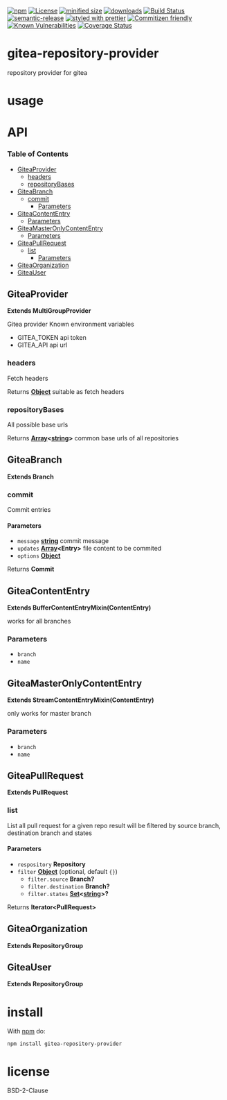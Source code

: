 [![npm](https://img.shields.io/npm/v/gitea-repository-provider.svg)](https://www.npmjs.com/package/gitea-repository-provider)
[![License](https://img.shields.io/badge/License-BSD%203--Clause-blue.svg)](https://opensource.org/licenses/BSD-3-Clause)
[![minified size](https://badgen.net/bundlephobia/min/gitea-repository-provider)](https://bundlephobia.com/result?p=gitea-repository-provider)
[![downloads](http://img.shields.io/npm/dm/gitea-repository-provider.svg?style=flat-square)](https://npmjs.org/package/gitea-repository-provider)
[![Build Status](https://travis-ci.com/arlac77/gitea-repository-provider.svg?branch=master)](https://travis-ci.com/arlac77/gitea-repository-provider)
[![semantic-release](https://img.shields.io/badge/%20%20%F0%9F%93%A6%F0%9F%9A%80-semantic--release-e10079.svg)](https://github.com/arlac77/gitea-repository-provider.git)
[![styled with prettier](https://img.shields.io/badge/styled_with-prettier-ff69b4.svg)](https://github.com/prettier/prettier)
[![Commitizen friendly](https://img.shields.io/badge/commitizen-friendly-brightgreen.svg)](http://commitizen.github.io/cz-cli/)
[![Known Vulnerabilities](https://snyk.io/test/github/arlac77/gitea-repository-provider/badge.svg)](https://snyk.io/test/github/arlac77/gitea-repository-provider)
[![Coverage Status](https://coveralls.io/repos/arlac77/gitea-repository-provider/badge.svg)](https://coveralls.io/r/arlac77/gitea-repository-provider)

# gitea-repository-provider

repository provider for gitea

# usage

# API

<!-- Generated by documentation.js. Update this documentation by updating the source code. -->

### Table of Contents

-   [GiteaProvider](#giteaprovider)
    -   [headers](#headers)
    -   [repositoryBases](#repositorybases)
-   [GiteaBranch](#giteabranch)
    -   [commit](#commit)
        -   [Parameters](#parameters)
-   [GiteaContentEntry](#giteacontententry)
    -   [Parameters](#parameters-1)
-   [GiteaMasterOnlyContentEntry](#giteamasteronlycontententry)
    -   [Parameters](#parameters-2)
-   [GiteaPullRequest](#giteapullrequest)
    -   [list](#list)
        -   [Parameters](#parameters-3)
-   [GiteaOrganization](#giteaorganization)
-   [GiteaUser](#giteauser)

## GiteaProvider

**Extends MultiGroupProvider**

Gitea provider
Known environment variables

-   GITEA_TOKEN api token
-   GITEA_API api url

### headers

Fetch headers

Returns **[Object](https://developer.mozilla.org/docs/Web/JavaScript/Reference/Global_Objects/Object)** suitable as fetch headers

### repositoryBases

All possible base urls

Returns **[Array](https://developer.mozilla.org/docs/Web/JavaScript/Reference/Global_Objects/Array)&lt;[string](https://developer.mozilla.org/docs/Web/JavaScript/Reference/Global_Objects/String)>** common base urls of all repositories

## GiteaBranch

**Extends Branch**

### commit

Commit entries

#### Parameters

-   `message` **[string](https://developer.mozilla.org/docs/Web/JavaScript/Reference/Global_Objects/String)** commit message
-   `updates` **[Array](https://developer.mozilla.org/docs/Web/JavaScript/Reference/Global_Objects/Array)&lt;Entry>** file content to be commited
-   `options` **[Object](https://developer.mozilla.org/docs/Web/JavaScript/Reference/Global_Objects/Object)** 

Returns **Commit** 

## GiteaContentEntry

**Extends BufferContentEntryMixin(ContentEntry)**

works for all branches

### Parameters

-   `branch`  
-   `name`  

## GiteaMasterOnlyContentEntry

**Extends StreamContentEntryMixin(ContentEntry)**

only works for master branch

### Parameters

-   `branch`  
-   `name`  

## GiteaPullRequest

**Extends PullRequest**

### list

List all pull request for a given repo
result will be filtered by source branch, destination branch and states

#### Parameters

-   `respository` **Repository** 
-   `filter` **[Object](https://developer.mozilla.org/docs/Web/JavaScript/Reference/Global_Objects/Object)**  (optional, default `{}`)
    -   `filter.source` **Branch?** 
    -   `filter.destination` **Branch?** 
    -   `filter.states` **[Set](https://developer.mozilla.org/docs/Web/JavaScript/Reference/Global_Objects/Set)&lt;[string](https://developer.mozilla.org/docs/Web/JavaScript/Reference/Global_Objects/String)>?** 

Returns **Iterator&lt;PullRequest>** 

## GiteaOrganization

**Extends RepositoryGroup**

## GiteaUser

**Extends RepositoryGroup**

# install

With [npm](http://npmjs.org) do:

```shell
npm install gitea-repository-provider
```

# license

BSD-2-Clause

